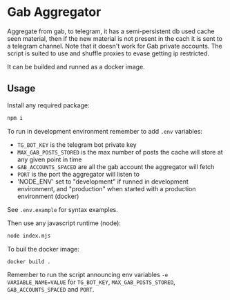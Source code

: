 # Gab Aggregator

Aggregate from gab, to telegram, it has a semi-persistent db used cache seen material, then if the new material is not present in the cach it is sent to a telegram channel. Note that it doesn't work for Gab private accounts. The script is suited to use and shuffle proxies to evase getting ip restricted.

It can be builded and runned as a docker image.

## Usage

Install any required package:
```sh
npm i
```

To run in development environment remember to add `.env` variables:

- `TG_BOT_KEY` is the telegram bot private key
- `MAX_GAB_POSTS_STORED` is the max number of posts the cache will store at any given point in time
- `GAB_ACCOUNTS_SPACED` are all the gab account the aggregator will fetch
- `PORT` is the port the aggregator will listen to
- 'NODE_ENV' set to "development" if runned in development environment, and "production" when started with a production environment (docker)

See `.env.example` for syntax examples.

Then use any javascript runtime (node):
```sh
node index.mjs
```

To buil the docker image:
```sh
docker build .
```

Remember to run the script announcing env variables `-e VARIABLE_NAME=VALUE` for `TG_BOT_KEY`, `MAX_GAB_POSTS_STORED`, `GAB_ACCOUNTS_SPACED` and `PORT`.
